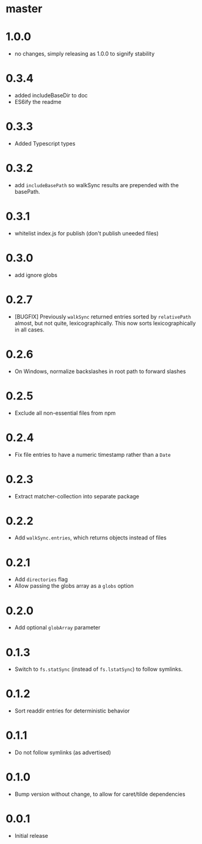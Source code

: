 # master

# 1.0.0

* no changes, simply releasing as 1.0.0 to signify stability

# 0.3.4

* added includeBaseDir to doc
* ES6ify the readme

# 0.3.3

* Added Typescript types

# 0.3.2

* add `includeBasePath` so walkSync results are prepended with the basePath.

# 0.3.1

* whitelist index.js for publish (don't publish uneeded files)

# 0.3.0

* add ignore globs

# 0.2.7

* [BUGFIX] Previously `walkSync` returned entries sorted by `relativePath`
  almost, but not quite, lexicographically. This now sorts lexicographically in
  all cases.

# 0.2.6

* On Windows, normalize backslashes in root path to forward slashes

# 0.2.5

* Exclude all non-essential files from npm

# 0.2.4

* Fix file entries to have a numeric timestamp rather than a `Date`

# 0.2.3

* Extract matcher-collection into separate package

# 0.2.2

* Add `walkSync.entries`, which returns objects instead of files

# 0.2.1

* Add `directories` flag
* Allow passing the globs array as a `globs` option

# 0.2.0

* Add optional `globArray` parameter

# 0.1.3

* Switch to `fs.statSync` (instead of `fs.lstatSync`) to follow symlinks.

# 0.1.2

* Sort readdir entries for deterministic behavior

# 0.1.1

* Do not follow symlinks (as advertised)

# 0.1.0

* Bump version without change, to allow for caret/tilde dependencies

# 0.0.1

* Initial release

